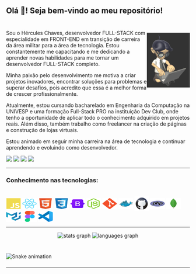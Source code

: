 <h2 align="left">Olá 👋! Seja bem-vindo ao meu repositório!</h2>


 <img align="right" style="margin-top: 30px; opacity: 0.8" height="150" src="./icon/avatarCode.gif"  />

###

<p>
<br>
Sou o Hércules Chaves, desenvolvedor FULL-STACK com especialidade em FRONT-END em transição de carreira da área militar para a área de tecnologia. Estou constantemente me capacitando e me dedicando a aprender novas habilidades para me tornar um desenvolvedor FULL-STACK completo.
<br>

Minha paixão pelo desenvolvimento me motiva a criar projetos inovadores, encontrar soluções para problemas e superar desafios, pois acredito que essa é a melhor forma de crescer profissionalmente.

Atualmente, estou cursando bacharelado em Engenharia da Computação na UNIVESP e uma formação Full-Stack PRO na instituição Dev Club, onde tenho a oportunidade de aplicar todo o conhecimento adquirido em projetos reais. Além disso, também trabalho como freelancer na criação de páginas e construção de lojas virtuais.

Estou animado em seguir minha carreira na área de tecnologia e continuar aprendendo e evoluindo como desenvolvedor.
<div> 
  <a href="https://instagram.com/hercules_c_andrade" target="_blank"><img src="https://img.shields.io/badge/-Instagram-%23E4405F?style=for-the-badge&logo=instagram&logoColor=white" target="_blank"></a>
  <a href = "mailto:hercules.chaves.andrade@gmail.com"><img src="https://img.shields.io/badge/-Gmail-%23333?style=for-the-badge&logo=gmail&logoColor=red" target="_blank"></a>
  <a href="https://www.linkedin.com/in/hercules-chaves-andrade/" target="_blank"><img src="https://img.shields.io/badge/-LinkedIn-%230077B5?style=for-the-badge&logo=linkedin&logoColor=white" target="_blank"></a> 
   <a href="https://api.whatsapp.com/send?phone=5511958457590" target="_blank"><img src="https://img.shields.io/badge/-WhatsApp-%25d366?style=for-the-badge&logo=WhatsApp&logoColor=black" target="_blank"></a> 
</div>
</p>
<hr>
<h3>Conhecimento nas tecnologias:</h3>
<div style="display: inline_block"><br>
  <img align="center" alt="Js" height="30" width="40" src="https://raw.githubusercontent.com/devicons/devicon/master/icons/javascript/javascript-plain.svg">
  <img align="center" alt="React" height="30" width="40" src="https://raw.githubusercontent.com/devicons/devicon/master/icons/react/react-original.svg">
  <img align="center" alt="HTML" height="30" width="40" src="https://raw.githubusercontent.com/devicons/devicon/master/icons/html5/html5-original.svg">
  <img align="center" alt="CSS3" height="30" width="40" src="https://raw.githubusercontent.com/devicons/devicon/master/icons/css3/css3-original.svg">
   <img align="center" alt="bootstrap" height="30" width="40" src="https://raw.githubusercontent.com/devicons/devicon/master/icons/bootstrap/bootstrap-original.svg">
   <img align="center" alt="nodejs" height="30" width="40" src="https://raw.githubusercontent.com/devicons/devicon/master/icons/nodejs/nodejs-original.svg">
   <img align="center" alt="git" height="30" width="40" src="https://raw.githubusercontent.com/devicons/devicon/master/icons/git/git-original.svg">
<img align="center" alt="docker" height="30" width="40" src="https://raw.githubusercontent.com/devicons/devicon/master/icons/docker/docker-original.svg">
   <img align="center" width="40" alt="GitHub" src="./icon/github.png" >
  <img align="center" alt="php" height="30" width="40" src="https://raw.githubusercontent.com/devicons/devicon/master/icons/php/php-original.svg">
  <img align="center" alt="mongodb" height="30" width="40" src="https://raw.githubusercontent.com/devicons/devicon/master/icons/mongodb/mongodb-original.svg">
   <img align="center" alt="Material-UI" height="30" width="40" src="https://raw.githubusercontent.com/devicons/devicon/master/icons/materialui/materialui-original.svg">
   <img align="center" alt="Figma" height="30" width="40" src="https://raw.githubusercontent.com/devicons/devicon/master/icons/figma/figma-original.svg">
   <img align="center" alt="VS-Code" height="30" width="40" src="https://raw.githubusercontent.com/devicons/devicon/master/icons/vscode/vscode-original.svg">
</div>
  <hr>
<div align="center">
  <img src="https://github-readme-stats.vercel.app/api?username=hercules1997&hide_title=false&hide_rank=false&show_icons=true&include_all_commits=false&count_private=true&disable_animations=false&theme=radical&locale=en&hide_border=false" height="150" alt="stats graph"  />
  <img src="https://github-readme-stats.vercel.app/api/top-langs?username=hercules1997&locale=en&hide_title=false&layout=compact&card_width=320&langs_count=5&theme=radical&hide_border=false" height="150" alt="languages graph"  />
</div>

###



<br clear="both">

<img src="https://raw.githubusercontent.com/hercules1997/hercules1997/output/snake.svg" alt="Snake animation" />

###

<hr>
